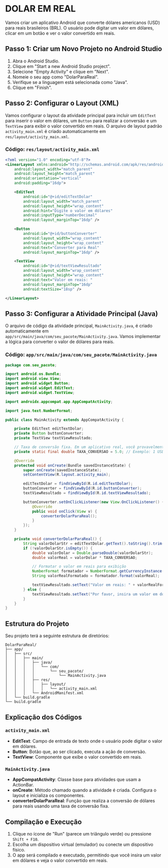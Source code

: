 # DOLAR EM REAL
Vamos criar um aplicativo Android que converte dólares americanos (USD) para reais brasileiros (BRL). O usuário pode digitar um valor em dólares, clicar em um botão e ver o valor convertido em reais.

## Passo 1: Criar um Novo Projeto no Android Studio
1. Abra o Android Studio.
2. Clique em "Start a new Android Studio project".
3. Selecione "Empty Activity" e clique em "Next".
4. Nomeie o seu app como "DolarParaReal".
5. Verifique se a linguagem está selecionada como "Java".
6. Clique em "Finish".

## Passo 2: Configurar o Layout (XML)
Vamos configurar o layout da atividade principal para incluir um `EditText` para inserir o valor em dólares, um `Button` para realizar a conversão e um `TextView` para exibir o valor convertido em reais. O arquivo de layout padrão `activity_main.xml` é criado automaticamente em `res/layout/activity_main.xml`.

### Código: `res/layout/activity_main.xml`
```xml
<?xml version="1.0" encoding="utf-8"?>
<LinearLayout xmlns:android="http://schemas.android.com/apk/res/android"
    android:layout_width="match_parent"
    android:layout_height="match_parent"
    android:orientation="vertical"
    android:padding="16dp">

    <EditText
        android:id="@+id/editTextDolar"
        android:layout_width="match_parent"
        android:layout_height="wrap_content"
        android:hint="Digite o valor em dólares"
        android:inputType="numberDecimal"
        android:layout_marginTop="16dp" />

    <Button
        android:id="@+id/buttonConverter"
        android:layout_width="wrap_content"
        android:layout_height="wrap_content"
        android:text="Converter para Real"
        android:layout_marginTop="16dp" />

    <TextView
        android:id="@+id/textViewResultado"
        android:layout_width="wrap_content"
        android:layout_height="wrap_content"
        android:text="Valor em reais: "
        android:layout_marginTop="16dp"
        android:textSize="18sp" />

</LinearLayout>
```

## Passo 3: Configurar a Atividade Principal (Java)
O arquivo de código da atividade principal, `MainActivity.java`, é criado automaticamente em `app/src/main/java/com/seu_pacote/MainActivity.java`. Vamos implementar a lógica para converter o valor de dólares para reais.

### Código: `app/src/main/java/com/seu_pacote/MainActivity.java`
```java
package com.seu_pacote;

import android.os.Bundle;
import android.view.View;
import android.widget.Button;
import android.widget.EditText;
import android.widget.TextView;

import androidx.appcompat.app.AppCompatActivity;

import java.text.NumberFormat;

public class MainActivity extends AppCompatActivity {

    private EditText editTextDolar;
    private Button buttonConverter;
    private TextView textViewResultado;

    // Taxa de conversão fixa. Em um aplicativo real, você provavelmente obteria essa taxa de uma API.
    private static final double TAXA_CONVERSAO = 5.0; // Exemplo: 1 USD = 5 BRL

    @Override
    protected void onCreate(Bundle savedInstanceState) {
        super.onCreate(savedInstanceState);
        setContentView(R.layout.activity_main);

        editTextDolar = findViewById(R.id.editTextDolar);
        buttonConverter = findViewById(R.id.buttonConverter);
        textViewResultado = findViewById(R.id.textViewResultado);

        buttonConverter.setOnClickListener(new View.OnClickListener() {
            @Override
            public void onClick(View v) {
                converterDolarParaReal();
            }
        });
    }

    private void converterDolarParaReal() {
        String valorDolarStr = editTextDolar.getText().toString().trim();
        if (!valorDolarStr.isEmpty()) {
            double valorDolar = Double.parseDouble(valorDolarStr);
            double valorReal = valorDolar * TAXA_CONVERSAO;

            // Formatar o valor em reais para exibição
            NumberFormat formatador = NumberFormat.getCurrencyInstance();
            String valorRealFormatado = formatador.format(valorReal);

            textViewResultado.setText("Valor em reais: " + valorRealFormatado);
        } else {
            textViewResultado.setText("Por favor, insira um valor em dólares.");
        }
    }
}
```

## Estrutura do Projeto
Seu projeto terá a seguinte estrutura de diretórios:

```
DolarParaReal/
├── app/
│   ├── src/
│   │   ├── main/
│   │   │   ├── java/
│   │   │   │   └── com/
│   │   │   │       └── seu_pacote/
│   │   │   │           └── MainActivity.java
│   │   │   ├── res/
│   │   │   │   ├── layout/
│   │   │   │   │   └── activity_main.xml
│   │   │   └── AndroidManifest.xml
│   └── build.gradle
└── build.gradle
```

## Explicação dos Códigos
### `activity_main.xml`
- **EditText**: Campo de entrada de texto onde o usuário pode digitar o valor em dólares.
- **Button**: Botão que, ao ser clicado, executa a ação de conversão.
- **TextView**: Componente que exibe o valor convertido em reais.

### `MainActivity.java`
- **AppCompatActivity**: Classe base para atividades que usam a ActionBar.
- **onCreate**: Método chamado quando a atividade é criada. Configura o layout e inicializa os componentes.
- **converterDolarParaReal**: Função que realiza a conversão de dólares para reais usando uma taxa de conversão fixa.

## Compilação e Execução
1. Clique no ícone de "Run" (parece um triângulo verde) ou pressione `Shift + F10`.
2. Escolha um dispositivo virtual (emulador) ou conecte um dispositivo físico.
3. O app será compilado e executado, permitindo que você insira um valor em dólares e veja o valor convertido em reais.

